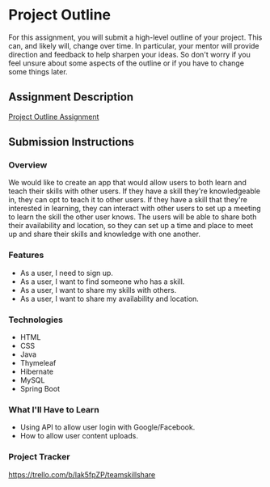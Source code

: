 # Project Outline
For this assignment, you will submit a high-level outline of your project. This can, and likely will, change over time. In particular, your mentor will provide direction and feedback to help sharpen your ideas. So don't worry if you feel unsure about some aspects of the outline or if you have to change some things later.

## Assignment Description
[Project Outline Assignment](https://education.launchcode.org/liftoff/modules/assignments/project-outline)

## Submission Instructions

### Overview
   We would like to create an app that would allow users to both learn and teach their skills with other users. If they have a skill they're knowledgeable in, they can opt to teach it to other users. If they have a skill that they're interested in learning, they can interact with other users to set up a meeting to learn the skill the other user knows. The users will be able to share both their availability and location, so they can set up a time and place to meet up and share their skills and knowledge with one another.
### Features
  - As a user, I need to sign up.
  - As a user, I want to find someone who has a skill.
  - As a user, I want to share my skills with others.
  - As a user, I want to share my availability and location.

### Technologies
  - HTML 
  - CSS
  - Java
  - Thymeleaf
  - Hibernate
  - MySQL
  - Spring Boot
### What I'll Have to Learn
 - Using API to allow user login with Google/Facebook.
 - How to allow user content uploads.
### Project Tracker
  https://trello.com/b/lak5fpZP/teamskillshare
